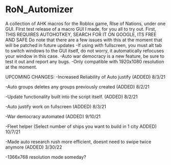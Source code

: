 # RoN_Automizer
A collection of AHK macros for the Roblox game, RIse of Nations, under one GUI. 
FIrst test release of a macro GUI I made, for you all to try out. 
First, THIS REQUIRES AUTOHOTKEY, SEARCH FOR IT ON GOOGLE, ITS FREE AND SAFE
Do note that there are a few issues with this at the moment that will be patched in future updates
-If using with fullscreen, you must alt tab to switch windows to the GUI itself, do not worry, it automatically refocuses your window in this case.
-Auto war democracy is a new feature, be sure to test it out and report any bugs.
-Only compatible with 1920x1080 resolution at the moment.

UPCOMING CHANGES:
-Increased Reliability of Auto justify (ADDED) 8/3/21

-Auto groups deletes any groups previously created (ADDED) 8/2/21

-Update functionality built into the script itself. (ADDED) 8/2/21

-Auto justify work on fullscreen (ADDED) 8/3/21

-War democracy automated (ADDED) 9/10/21

-Fleet helper (Select number of ships you want to build in 1 city ADDED) 10/7/21

-Made auto research rush more efficient, doesnt need to swipe twice anymore (ADDED) 3/30/22

-1366x768 resolution mode someday?
